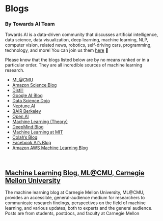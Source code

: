 # Blogs
### By Towards AI Team

Towards AI is a data-driven community that discusses artificial intelligence, data science, data visualization, deep learning, machine learning, NLP, computer vision, related news, robotics, self-driving cars, programming, technology, and more! You can join us them [here](https://towardsai.net/backers) 🤖 

Please know that the blogs listed below are by no means ranked or in a particular order. They are all incredible sources of machine learning research.

*   [ML@CMU](#ML@CMU)
*   [Amazon Science Blog](#Amazon_ScienceBlog)
*   [Distill](#Distill)
*   [Google AI Blog](#GoogleAIBlog)
*   [Data Science Dojo](#DataScienceDojo)
*   [Neptune.AI](#Neptune.AI)
*   [BAIR Berkeley](#BAIRBerkeley)
*   [Open AI](#OpenAI)
*   [Machine Learning (Theory)](#MachineLearning(Theory))
*   [DeepMind Blog](#DeepMindBlog)
*   [Machine Learning at MIT](#MachineLearningatMIT)
*   [Colah’s Blog](#Colah’sBlog)
*   [Facebook AI’s Blog](#FacebookAI’sBlog)
*   [Amazon AWS Machine Learning Blog](#AmazonAWSMachineLearningBlog)

<br>

## [Machine Learning Blog, ML@CMU, Carnegie Mellon University](https://mktg.best/machine-learning-blog)
The machine learning blog at Carnegie Mellon University, ML@CMU, provides an accessible, general-audience medium for researchers to communicate research findings, perspectives on the field of machine learning, and various updates, both to experts and the general audience. Posts are from students, postdocs, and faculty at Carnegie Mellon
<br>
